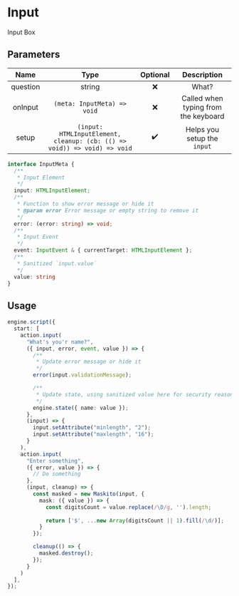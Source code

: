 # Input

Input Box

## Parameters

|   Name   |                Type                 | Optional |             Description              |
| :------: | :---------------------------------: | :------: | :----------------------------------: |
| question |               string                |    ❌    |                What?                 |
| onInput  |     `(meta: InputMeta) => void`     |    ❌    | Called when typing from the keyboard |
|  setup   | `(input: HTMLInputElement, cleanup: (cb: (() => void)) => void) => void` |    ✔️    |     Helps you setup the `input`      |

```ts
interface InputMeta {
  /**
   * Input Element
   */
  input: HTMLInputElement;
  /**
   * Function to show error message or hide it
   * @param error Error message or empty string to remove it
   */
  error: (error: string) => void;
  /**
   * Input Event
   */
  event: InputEvent & { currentTarget: HTMLInputElement };
  /**
   * Sanitized `input.value`
   */
  value: string
}
```

## Usage

```ts
engine.script({
  start: [
    action.input(
      "What's you'r name?",
      ({ input, error, event, value }) => {
        /**
         * Update error message or hide it
         */
        error(input.validationMessage);

        /**
         * Update state, using sanitized value here for security reasons
         */
        engine.state({ name: value });
      },
      (input) => {
        input.setAttribute("minlength", "2");
        input.setAttribute("maxlength", "16");
      }
    ),
    action.input(
      "Enter something",
      ({ error, value }) => {
        // Do something
      },
      (input, cleanup) => {
        const masked = new Maskito(input, {
          mask: ({ value }) => {
            const digitsCount = value.replace(/\D/g, '').length;
 
            return ['$', ...new Array(digitsCount || 1).fill(/\d/)];
          }
        });

        cleanup(() => {
          masked.destroy();
        });
      }
    )
  ],
});
```
